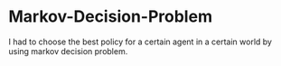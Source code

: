 # Markov-Decision-Problem
I had to choose the best policy for a certain agent in a certain world by using markov decision problem. 
